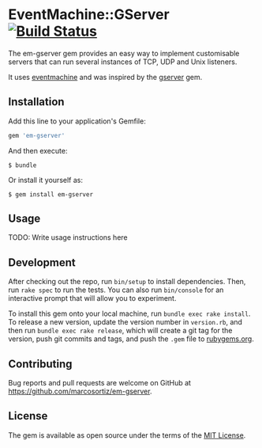 # EventMachine::GServer  [![Build Status](https://travis-ci.org/marcosortiz/em-gserver.svg?branch=dev)](https://travis-ci.org/marcosortiz/em-gserver)

The em-gserver gem provides an easy way to implement customisable servers that can run several instances of TCP, UDP and Unix listeners.

It uses [eventmachine](https://github.com/eventmachine/eventmachine) and was inspired by the [gserver](https://github.com/ruby/gserver) gem.

## Installation

Add this line to your application's Gemfile:

```ruby
gem 'em-gserver'
```

And then execute:

    $ bundle

Or install it yourself as:

    $ gem install em-gserver

## Usage

TODO: Write usage instructions here

## Development

After checking out the repo, run `bin/setup` to install dependencies. Then, run `rake spec` to run the tests. You can also run `bin/console` for an interactive prompt that will allow you to experiment.

To install this gem onto your local machine, run `bundle exec rake install`. To release a new version, update the version number in `version.rb`, and then run `bundle exec rake release`, which will create a git tag for the version, push git commits and tags, and push the `.gem` file to [rubygems.org](https://rubygems.org).

## Contributing

Bug reports and pull requests are welcome on GitHub at https://github.com/marcosortiz/em-gserver.


## License

The gem is available as open source under the terms of the [MIT License](http://opensource.org/licenses/MIT).

